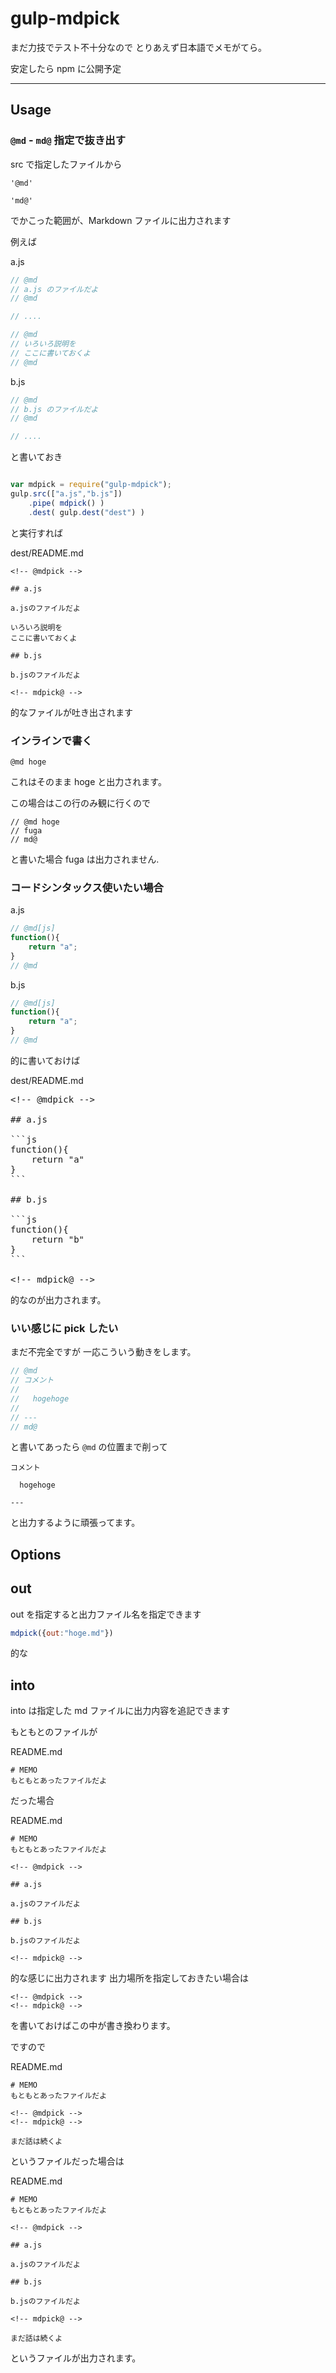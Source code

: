 gulp-mdpick
============

まだ力技でテスト不十分なので
とりあえず日本語でメモがてら。

安定したら npm に公開予定

<!--

## Getting started

You can install this module from npm.

```sh
npm install gulp-mdpick
```
-->

---

## Usage

### `@md` - `md@` 指定で抜き出す

src で指定したファイルから

```
'@md'

'md@'
```

でかこった範囲が、Markdown ファイルに出力されます

例えば

a.js
```js
// @md
// a.js のファイルだよ
// @md

// ....

// @md
// いろいろ説明を
// ここに書いておくよ
// @md

```

b.js
```js
// @md
// b.js のファイルだよ
// @md

// ....

```

と書いておき

```js

var mdpick = require("gulp-mdpick");
gulp.src(["a.js","b.js"])
    .pipe( mdpick() )
    .dest( gulp.dest("dest") )
```

と実行すれば

dest/README.md
```
<!-- @mdpick -->

## a.js

a.jsのファイルだよ

いろいろ説明を  
ここに書いておくよ

## b.js

b.jsのファイルだよ

<!-- mdpick@ -->
```

的なファイルが吐き出されます

### インラインで書く

```
@md hoge
```

これはそのまま hoge と出力されます。

この場合はこの行のみ観に行くので

```
// @md hoge
// fuga
// md@
```

と書いた場合 fuga は出力されません.

### コードシンタックス使いたい場合

a.js
```js
// @md[js]
function(){
	return "a";
}
// @md
```

b.js
```js
// @md[js]
function(){
	return "a";
}
// @md
```

的に書いておけば

dest/README.md

<pre>
&lt;!-- @mdpick -->

## a.js

```js
function(){
	return "a"
}
```

## b.js

```js
function(){
	return "b"
}
```

&lt;!-- mdpick@ -->
</pre>

的なのが出力されます。

### いい感じに pick したい

まだ不完全ですが
一応こういう動きをします。

```js
// @md
// コメント
//
//   hogehoge
//
// ---
// md@
```

と書いてあったら `@md` の位置まで削って

```
コメント

  hogehoge

---
```

と出力するように頑張ってます。

## Options

## out

out を指定すると出力ファイル名を指定できます

```js
mdpick({out:"hoge.md"})
```

的な

## into

into は指定した md ファイルに出力内容を追記できます

もともとのファイルが

README.md
```
# MEMO
もともとあったファイルだよ
```

だった場合

README.md
```
# MEMO
もともとあったファイルだよ

<!-- @mdpick -->

## a.js

a.jsのファイルだよ

## b.js

b.jsのファイルだよ

<!-- mdpick@ -->

```

的な感じに出力されます
出力場所を指定しておきたい場合は

```
<!-- @mdpick -->
<!-- mdpick@ -->
```

を書いておけばこの中が書き換わります。

ですので

README.md
```
# MEMO
もともとあったファイルだよ

<!-- @mdpick -->
<!-- mdpick@ -->

まだ話は続くよ
```

というファイルだった場合は

README.md
```
# MEMO
もともとあったファイルだよ

<!-- @mdpick -->

## a.js

a.jsのファイルだよ

## b.js

b.jsのファイルだよ

<!-- mdpick@ -->

まだ話は続くよ
```

というファイルが出力されます。
